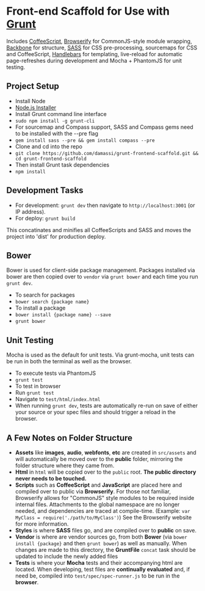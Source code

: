 Front-end Scaffold for Use with [Grunt](http://gruntjs.com/)
================================================================

Includes [CoffeeScript](http://coffeescript.org/), [Browserify](https://github.com/substack/node-browserify) for CommonJS-style module wrapping, [Backbone](http://backbonejs.org/) for structure,
[SASS](http://sass-lang.com) for CSS pre-processing, sourcemaps for CSS and CoffeeScript,
[Handlebars](http://handlebarsjs.com/) for templating, live-reload for automatic page-refreshes during development and Mocha + PhantomJS for unit testing.

Project Setup
-------------
- Install Node
 - [Node.js Installer](http://nodejs.org/)
- Install Grunt command line interface
 - `sudo npm install -g grunt-cli`
- For sourcemap and Compass support, SASS and Compass gems need to be installed with the --pre flag
 - `gem install sass --pre && gem install compass --pre`
- Clone and cd into the repo
 - `git clone https://github.com/damassi/grunt-frontend-scaffold.git && cd grunt-frontend-scaffold`
- Then install Grunt task dependencies
 - `npm install`

Development Tasks
-----------------

- For development: `grunt dev` then navigate to `http://localhost:3001` (or IP address).
- For deploy: `grunt build`

This concatinates and minifies all CoffeeScripts and SASS and moves the project into 'dist' for production deploy.

Bower
-----
Bower is used for client-side package management.  Packages installed via bower are then copied over to `vendor` via `grunt bower` and each time you run `grunt dev`.

- To search for packages
 - `bower search {package name}`
- To install a package
 - `bower install {package name} --save`
 - `grunt bower`


Unit Testing
------------
Mocha is used as the default for unit tests.  Via grunt-mocha, unit tests can be run in both the terminal as well as the browser.

- To execute tests via PhantomJS
 - `grunt test`
- To test in browser
 - Run `grunt test`
 - Navigate to `test/html/index.html`
- When running `grunt dev`, tests are automatically re-run on save of either your source or your spec files and should trigger a reload in the browser.


A Few Notes on Folder Structure
-------------------------------

- **Assets** like **images**, **audio**, **webfonts**, **etc** are created in `src/assets` and will automatically be moved over to the **public** folder, mirroring the folder structure where they came from.
- **Html** in `html` will be copied over to the `public` root.  **The public directory never needs to be touched.**
- **Scripts** such as **CoffeeScript** and **JavaScript** are placed here and compiled over to public via **Browserify**.  For those not familiar, Browserify allows for "CommonJS" style modules to be required inside internal files.  Attachments to the global namespace are no longer needed, and dependencies are traced at compile-time. (Example:  `var MyClass = require('./path/to/MyClass')`)  See the Browserify website for more information.
- **Styles** is where **SASS** files go, and are compiled over to **public** on save.
- **Vendor** is where are vendor sources go, from both **Bower** (via `bower install {package}` and then `grunt bower`) as well as manually.  When changes are made to this directory, the **GruntFile** `concat` task should be updated to include the newly added files
- **Tests** is where your **Mocha** tests and their accompanying html are located.  When developing, test files are **continually evaluated** and, if need be, compiled into `test/spec/spec-runner.js` to be run in the **browser**.
